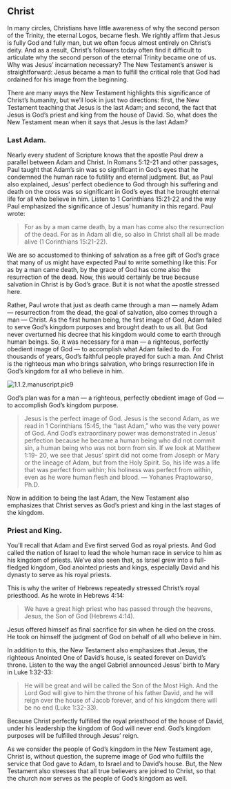 ## Christ

In many circles, Christians have little awareness of why the second person of the Trinity, the eternal Logos, became flesh. We rightly affirm that Jesus is fully God and fully man, but we often focus almost entirely on Christ’s deity. And as a result, Christ’s followers today often find it difficult to articulate why the second person of the eternal Trinity became one of us. Why was Jesus’ incarnation necessary? The New Testament’s answer is straightforward: Jesus became a man to fulfill the critical role that God had ordained for his image from the beginning.

There are many ways the New Testament highlights this significance of Christ’s humanity, but we’ll look in just two directions: first, the New Testament teaching that Jesus is the last Adam; and second, the fact that Jesus is God’s priest and king from the house of David. So, what does the New Testament mean when it says that Jesus is the last Adam?

### Last Adam.

Nearly every student of Scripture knows that the apostle Paul drew a parallel between Adam and Christ. In Romans 5:12-21 and other passages, Paul taught that Adam’s sin was so significant in God’s eyes that he condemned the human race to futility and eternal judgment. But, as Paul also explained, Jesus’ perfect obedience to God through his suffering and death on the cross was so significant in God’s eyes that he brought eternal life for all who believe in him. Listen to 1 Corinthians 15:21-22 and the way Paul emphasized the significance of Jesus’ humanity in this regard. Paul wrote:

> For as by a man came death, by a man has come also the resurrection of the dead. For as in Adam all die, so also in Christ shall all be made alive (1 Corinthians 15:21-22).

We are so accustomed to thinking of salvation as a free gift of God’s grace that many of us might have expected Paul to write something like this: For as by a man came death, by the grace of God has come also the resurrection of the dead. Now, this would certainly be true because salvation in Christ is by God’s grace. But it is not what the apostle stressed here.

Rather, Paul wrote that just as death came through a man — namely Adam — resurrection from the dead, the goal of salvation, also comes through a man — Christ. As the first human being, the first image of God, Adam failed to serve God’s kingdom purposes and brought death to us all. But God never overturned his decree that his kingdom would come to earth through human beings. So, it was necessary for a man — a righteous, perfectly obedient image of God — to accomplish what Adam failed to do. For thousands of years, God’s faithful people prayed for such a man. And Christ is the righteous man who brings salvation, who brings resurrection life in God’s kingdom for all who believe in him.

![1.1.2.manuscript.pic9](https://www.dropbox.com/s/m87jlfz8pksrlx9/1.1.2.manuscript.pic9.png?dl=1)

God’s plan was for a man — a righteous, perfectly obedient image of God — to accomplish God’s kingdom purpose.

> Jesus is the perfect image of God. Jesus is the second Adam, as we read in 1 Corinthians 15:45, the “last Adam,” who was the very power of God. And God’s extraordinary power was demonstrated in Jesus’ perfection because he became a human being who did not commit sin, a human being who was not born from sin. If we look at Matthew 1:19- 20, we see that Jesus’ spirit did not come from Joseph or Mary or the lineage of Adam, but from the Holy Spirit. So, his life was a life that was perfect from within; his holiness was perfect from within, even as he wore human flesh and blood. — Yohanes Praptowarso, Ph.D.

Now in addition to being the last Adam, the New Testament also emphasizes that Christ serves as God’s priest and king in the last stages of the kingdom.

### Priest and King.

You’ll recall that Adam and Eve first served God as royal priests. And God called the nation of Israel to lead the whole human race in service to him as his kingdom of priests. We’ve also seen that, as Israel grew into a full-fledged kingdom, God anointed priests and kings, especially David and his dynasty to serve as his royal priests.

This is why the writer of Hebrews repeatedly stressed Christ’s royal priesthood. As he wrote in Hebrews 4:14:

> We have a great high priest who has passed through the heavens, Jesus, the Son of God (Hebrews 4:14).

Jesus offered himself as final sacrifice for sin when he died on the cross. He took on himself the judgment of God on behalf of all who believe in him.

In addition to this, the New Testament also emphasizes that Jesus, the righteous Anointed One of David’s house, is seated forever on David’s throne. Listen to the way the angel Gabriel announced Jesus’ birth to Mary in Luke 1:32-33:

> He will be great and will be called the Son of the Most High. And the Lord God will give to him the throne of his father David, and he will reign over the house of Jacob forever, and of his kingdom there will be no end (Luke 1:32-33).

Because Christ perfectly fulfilled the royal priesthood of the house of David, under his leadership the kingdom of God will never end. God’s kingdom purposes will be fulfilled through Jesus’ reign.

As we consider the people of God’s kingdom in the New Testament age, Christ is, without question, the supreme image of God who fulfills the service that God gave to Adam, to Israel and to David’s house. But, the New Testament also stresses that all true believers are joined to Christ, so that the church now serves as the people of God’s kingdom as well.
